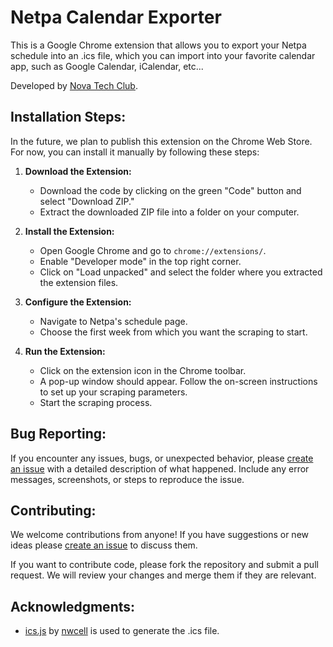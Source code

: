 # Netpa Calendar Exporter

  This is a Google Chrome extension that allows you to export your Netpa schedule into an .ics file, which you can import into your favorite calendar app, such as Google Calendar, iCalendar, etc...
  
  Developed by [Nova Tech Club](https://www.instagram.com/techclubatnova/?hl=en).

## Installation Steps:

In the future, we plan to publish this extension on the Chrome Web Store. For now, you can install it manually by following these steps:

1. **Download the Extension:**
   - Download the code by clicking on the green "Code" button and select "Download ZIP."
   - Extract the downloaded ZIP file into a folder on your computer.

2. **Install the Extension:**
   - Open Google Chrome and go to `chrome://extensions/`.
   - Enable "Developer mode" in the top right corner.
   - Click on "Load unpacked" and select the folder where you extracted the extension files.

3. **Configure the Extension:**
   - Navigate to Netpa's schedule page.
   - Choose the first week from which you want the scraping to start.

4. **Run the Extension:**
   - Click on the extension icon in the Chrome toolbar.
   - A pop-up window should appear. Follow the on-screen instructions to set up your scraping parameters.
   - Start the scraping process.

## Bug Reporting:

If you encounter any issues, bugs, or unexpected behavior, please [create an issue](https://github.com/trvds/netpa-calendar-exporter/issues) with a detailed description of what happened. Include any error messages, screenshots, or steps to reproduce the issue.

## Contributing:

We welcome contributions from anyone! If you have suggestions or new ideas please [create an issue](https://github.com/trvds/netpa-calendar-exporter/issues) to discuss them.

If you want to contribute code, please fork the repository and submit a pull request. We will review your changes and merge them if they are relevant. 

## Acknowledgments:

- [ics.js](https://github.com/nwcell/ics.js/) by [nwcell](https://github.com/nwcell) is used to generate the .ics file.


